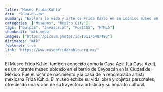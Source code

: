 ```yaml
---
title: "Museo Frida Kahlo"
date: "2024-06-20"
summary: "Explora la vida y arte de Frida Kahlo en su icónico museo en Coyoacán."
categories: ["Museums", "Mexico City"]
tags: ["GulpJS", "Javascript", "PostCSS", "HTML5"]
thumbnail: "mfk.webp"
images: ["https://picsum.photos/id/1011/640/480"]
dirimages: "mfk"
featured: true
link: "https://www.museofridakahlo.org.mx/"
---
```


El Museo Frida Kahlo, también conocido como la Casa Azul (La Casa Azul), es un
vibrante museo ubicado en el barrio de Coyoacán en la Ciudad de México. Fue el
lugar de nacimiento y la casa de la renombrada artista mexicana Frida Kahlo.
El museo exhibe su vida, obra y objetos personales, ofreciendo una visión de su
trayectoria artística y su impacto cultural.

